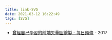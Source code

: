 ```yaml
---
title: link-SVG
date: 2021-03-12 16:22:49
tags: [SVG]
---
```


- [曾經自己學習的前端矢量圖繪製 - 每日頭條](https://kknews.cc/news/qepgpko.html) - 2017
